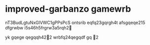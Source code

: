 # improved-garbanzo gamewrb
nT3BudLgtuNxGlVWC1gPPsPcS
ontsrib
eqfq23gqrgh4t
afsgqeqe215
dfgrwbw
i5s46h5frgrw3a5rqh2￑


yk
gqege
qegqqh42￐2
wrbfq24qegqdf
gq
￑2
